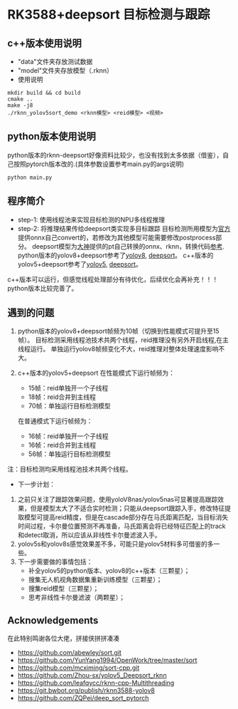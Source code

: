 # RK3588+deepsort 目标检测与跟踪

## c++版本使用说明
* "data"文件夹存放测试数据
* "model"文件夹存放模型（.rknn）
* 使用说明
```
mkdir build && cd build
cmake ..
make -j8
./rknn_yolov5sort_demo <rknn模型> <reid模型> <视频>
```

## python版本使用说明
python版本的rknn-deepsort好像资料比较少，也没有找到太多依据（借鉴），自己按照pytorch版本改的.(具体参数设置参考main.py的args说明)
```
python main.py
```


## 程序简介
* step-1: 使用线程池来实现目标检测的NPU多线程推理
* step-2: 将推理结果传给deepsort类实现多目标跟踪
目标检测所用模型为[官方](https://github.com/airockchip/rknn_model_zoo)提供onnx自己convert的，若修改为其他模型可能需要修改postprocess部分。
deepsort模型为[大神](https://github.com/leafqycc/rknn-cpp-Multithreading)提供的pt自己转换的onnx、rknn，转换代码[参考]().
python版本的yolov8+deepsort参考了[yolov8](https://git.bwbot.org/publish/rknn3588-yolov8),
[deepsort](https://github.com/ZQPei/deep_sort_pytorch)。
c++版本的yolov5+deepsort参考了[yolov5](https://github.com/Zhou-sx/yolov5_Deepsort_rknn),
[deepsort](https://github.com/leafqycc/rknn-cpp-Multithreading)。


c++版本可以运行，但感觉线程处理部分有待优化，后续优化会再补充！！！
python版本比较完善了。

## 遇到的问题
1. python版本的yolov8+deepsort帧频为10帧（切换到性能模式可提升至15帧）。
目标检测采用线程池技术共两个线程，reid推理没有另外开启线程,在主线程运行。
单独运行yolov8帧频变化不大，reid推理对整体处理速度影响不大。
2. c++版本的yolov5+deepsort
    在性能模式下运行帧频为：
    - 15帧：reid单独开一个子线程
    - 18帧：reid合并到主线程
    - 70帧：单独运行目标检测模型

    在普通模式下运行帧频为：
    - 16帧：reid单独开一个子线程
    - 16帧：reid合并到主线程
    - 56帧：单独运行目标检测模型

注：目标检测均采用线程池技术共两个线程。

* 下一步计划：
1. 之前只关注了跟踪效果问题，使用yoloV8nas/yolov5nas可显著提高跟踪效果，但是模型太大了不适合实时检测；只能从deepsort跟踪入手，修改特征提取模型可提高reid精度，但是在cascade部分存在马氏距离匹配，当目标消失时间过程，卡尔曼位置预测不再准备，马氏距离会将已经特征匹配上的track和detect取消，所以应该从非线性卡尔曼滤波入手。
2. yolov5s和yolov8s感觉效果差不多，可能只是yolov5材料多可借鉴的多一些。
3. 下一步需要做的事情包括：
    - 补全yolov5的python版本、yolov8的c++版本（三颗星）；
    - 搜集无人机视角数据集重新训练模型（三颗星）；
    - 搜集reid模型（三颗星）；
    - 思考非线性卡尔曼滤波（两颗星）；


## Acknowledgements
 在此特别鸣谢各位大佬，拼接侠拼拼凑凑
* https://github.com/abewley/sort.git
* https://github.com/YunYang1994/OpenWork/tree/master/sort
* https://github.com/mcximing/sort-cpp.git
* https://github.com/Zhou-sx/yolov5_Deepsort_rknn
* https://github.com/leafqycc/rknn-cpp-Multithreading
* https://git.bwbot.org/publish/rknn3588-yolov8
* https://github.com/ZQPei/deep_sort_pytorch
